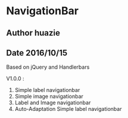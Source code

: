 # NavigationBar
## Author huazie
## Date 2016/10/15
Based on jQuery and Handlerbars

V1.0.0 :
1. Simple label navigationbar
2. Simple image navigationbar
3. Label and Image navigationbar
4. Auto-Adaptation Simple label navigationbar
